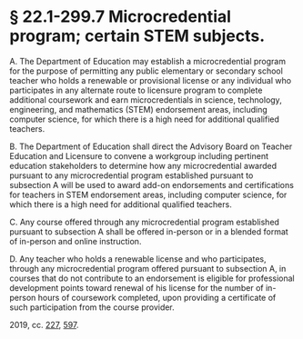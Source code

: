 # § 22.1-299.7 Microcredential program; certain STEM subjects.

<p>A. The Department of Education may establish a microcredential program for the purpose of permitting any public elementary or secondary school teacher who holds a renewable or provisional license or any individual who participates in any alternate route to licensure program to complete additional coursework and earn microcredentials in science, technology, engineering, and mathematics (STEM) endorsement areas, including computer science, for which there is a high need for additional qualified teachers.</p><p>B. The Department of Education shall direct the Advisory Board on Teacher Education and Licensure to convene a workgroup including pertinent education stakeholders to determine how any microcredential awarded pursuant to any microcredential program established pursuant to subsection A will be used to award add-on endorsements and certifications for teachers in STEM endorsement areas, including computer science, for which there is a high need for additional qualified teachers.</p><p>C. Any course offered through any microcredential program established pursuant to subsection A shall be offered in-person or in a blended format of in-person and online instruction.</p><p>D. Any teacher who holds a renewable license and who participates, through any microcredential program offered pursuant to subsection A, in courses that do not contribute to an endorsement is eligible for professional development points toward renewal of his license for the number of in-person hours of coursework completed, upon providing a certificate of such participation from the course provider.</p><p>2019, cc. <a href='http://lis.virginia.gov/cgi-bin/legp604.exe?191+ful+CHAP0227'>227</a>, <a href='http://lis.virginia.gov/cgi-bin/legp604.exe?191+ful+CHAP0597'>597</a>.</p>